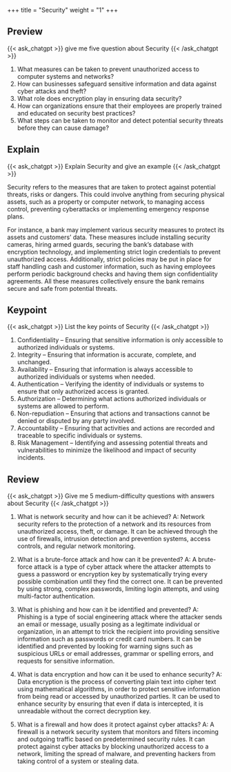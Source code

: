 +++
title = "Security"
weight = "1"
+++
## Preview
{{< ask_chatgpt >}}
give me five question about Security
{{< /ask_chatgpt >}}

1. What measures can be taken to prevent unauthorized access to computer systems and networks?
2. How can businesses safeguard sensitive information and data against cyber attacks and theft?
3. What role does encryption play in ensuring data security?
4. How can organizations ensure that their employees are properly trained and educated on security best practices?
5. What steps can be taken to monitor and detect potential security threats before they can cause damage?   

## Explain
{{< ask_chatgpt >}}
Explain Security and give an example
{{< /ask_chatgpt >}}

Security refers to the measures that are taken to protect against potential threats, risks or dangers. This could involve anything from securing physical assets, such as a property or computer network, to managing access control, preventing cyberattacks or implementing emergency response plans.

For instance, a bank may implement various security measures to protect its assets and customers’ data. These measures include installing security cameras, hiring armed guards, securing the bank’s database with encryption technology, and implementing strict login credentials to prevent unauthorized access. Additionally, strict policies may be put in place for staff handling cash and customer information, such as having employees perform periodic background checks and having them sign confidentiality agreements. All these measures collectively ensure the bank remains secure and safe from potential threats.   

## Keypoint
{{< ask_chatgpt >}}
List the key points of Security
{{< /ask_chatgpt >}}

1. Confidentiality – Ensuring that sensitive information is only accessible to authorized individuals or systems.
2. Integrity – Ensuring that information is accurate, complete, and unchanged.
3. Availability – Ensuring that information is always accessible to authorized individuals or systems when needed.
4. Authentication – Verifying the identity of individuals or systems to ensure that only authorized access is granted.
5. Authorization – Determining what actions authorized individuals or systems are allowed to perform.
6. Non-repudiation – Ensuring that actions and transactions cannot be denied or disputed by any party involved.
7. Accountability – Ensuring that activities and actions are recorded and traceable to specific individuals or systems.
8. Risk Management – Identifying and assessing potential threats and vulnerabilities to minimize the likelihood and impact of security incidents.   

## Review
{{< ask_chatgpt >}}
Give me 5 medium-difficulty questions with answers about Security
{{< /ask_chatgpt >}}

1. What is network security and how can it be achieved?
	A: Network security refers to the protection of a network and its resources from unauthorized access, theft, or damage. It can be achieved through the use of firewalls, intrusion detection and prevention systems, access controls, and regular network monitoring.

2. What is a brute-force attack and how can it be prevented?
	A: A brute-force attack is a type of cyber attack where the attacker attempts to guess a password or encryption key by systematically trying every possible combination until they find the correct one. It can be prevented by using strong, complex passwords, limiting login attempts, and using multi-factor authentication.

3. What is phishing and how can it be identified and prevented?
	A: Phishing is a type of social engineering attack where the attacker sends an email or message, usually posing as a legitimate individual or organization, in an attempt to trick the recipient into providing sensitive information such as passwords or credit card numbers. It can be identified and prevented by looking for warning signs such as suspicious URLs or email addresses, grammar or spelling errors, and requests for sensitive information.

4. What is data encryption and how can it be used to enhance security?
	A: Data encryption is the process of converting plain text into cipher text using mathematical algorithms, in order to protect sensitive information from being read or accessed by unauthorized parties. It can be used to enhance security by ensuring that even if data is intercepted, it is unreadable without the correct decryption key.

5. What is a firewall and how does it protect against cyber attacks?
	A: A firewall is a network security system that monitors and filters incoming and outgoing traffic based on predetermined security rules. It can protect against cyber attacks by blocking unauthorized access to a network, limiting the spread of malware, and preventing hackers from taking control of a system or stealing data.   

